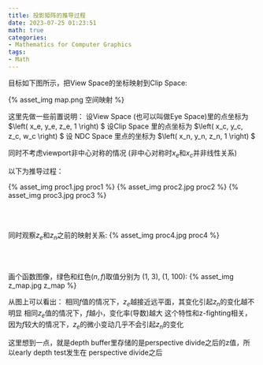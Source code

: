```yaml
---
title: 投影矩阵的推导过程
date: 2023-07-25 01:23:51
math: true
categories:
- Mathematics for Computer Graphics
tags:
- Math
---
```


目标如下图所示，把View Space的坐标映射到Clip Space: 

{% asset_img map.png 空间映射 %}                                         
 
这里先做一些前置说明：
设View Space (也可以叫做Eye Space)里的点坐标为 $\left( x_e, y_e, z_e, 1 \right) $
设Clip Space 里的点坐标为 $\left( x_c, y_c, z_c, w_c \right) $
设 NDC Space 里点的坐标为 $\left( x_n, y_n, z_n, 1 \right) $

同时不考虑viewport非中心对称的情况 (非中心对称时$x_e$和$x_c$并非线性关系)

以下为推导过程：

{% asset_img proc1.jpg proc1 %}
{% asset_img proc2.jpg proc2 %}
{% asset_img proc3.jpg proc3 %}

<br/> 
<br/>

同时观察$z_e$和$z_n$之前的映射关系:
{% asset_img proc4.jpg proc4 %}

<br/> 
<br/>

画个函数图像，绿色和红色$(n,f)$取值分别为 (1, 3), (1, 100):
{% asset_img z_map.jpg z_map %} 

从图上可以看出：
相同$f$值的情况下，$z_e$越接近远平面，其变化引起$z_n$的变化越不明显
相同$z_e$值的情况下，$f$越小，变化率(导数)越大 
这个特性和z-fighting相关，因为$f$较大的情况下，$z_e$的微小变动几乎不会引起$z_n$的变化

这里想到一点，就是depth buffer里存储的是perspective divide之后的z值，所以early depth test发生在
perspective divide之后







